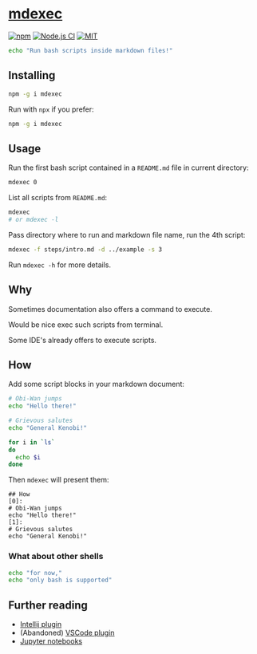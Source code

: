 # [mdexec][repo]

[![npm](https://badgen.net/npm/v/mdexec?color=blue&icon=npm)][npm]
[![Node.js CI](https://github.com/sombriks/mdexec/actions/workflows/node.js.yml/badge.svg)][workflow]
[![MIT](https://img.shields.io/badge/license-MIT-blue)](LICENSE)

```bash
echo "Run bash scripts inside markdown files!"
```

## Installing

```bash
npm -g i mdexec
```

Run with `npx` if you prefer:

```bash
npm -g i mdexec
```

## Usage

Run the first bash script contained in a `README.md` file in current directory:

```bash
mdexec 0
```

List all scripts from `README.md`:

```bash
mdexec 
# or mdexec -l
```

Pass directory where to run and markdown file name, run the 4th script:

```bash
mdexec -f steps/intro.md -d ../example -s 3
```

Run `mdexec -h` for more details.

## Why

Sometimes documentation also offers a command to execute.

Would be nice exec such scripts from terminal.

Some IDE's already offers to execute scripts.

## How

Add some script blocks in your markdown document:

```bash
# Obi-Wan jumps
echo "Hello there!"
```

```bash
# Grievous salutes
echo "General Kenobi!"
```

```bash
for i in `ls`
do
  echo $i
done
```

Then `mdexec` will present them:

    ## How
    [0]:
    # Obi-Wan jumps
    echo "Hello there!"
    [1]:
    # Grievous salutes
    echo "General Kenobi!"
  
### What about other shells

```bash
echo "for now,"
echo "only bash is supported"
```

## Further reading

- [Intellij plugin][intellij]
- (Abandoned) [VSCode plugin][vscode]
- [Jupyter notebooks][jupyter]

[repo]: https://github.com/sombriks/mdexec
[npm]: https://www.npmjs.com/package/mdexec
[workflow]: https://github.com/sombriks/mdexec/actions/workflows/node.js.yml
[intellij]: https://www.jetbrains.com/help/idea/markdown.html#run-commands
[vscode]: https://marketplace.visualstudio.com/items/?itemName=Sycl.markdown-command-runner
[jupyter]: https://jupyter.org
